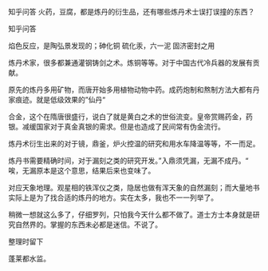 
 知乎问答 火药，豆腐，都是炼丹的衍生品，还有哪些炼丹术士误打误撞的东西？ 
 
 
 
 
 
 知乎问答 
 
 

 

 焰色反应，是陶弘景发现的；砷化铜 硫化汞，六一泥 固济密封之用 

 

 炼丹术家，很多都兼通灌钢铸剑之术。炼铜等等。对于中国古代冷兵器的发展有贡献。

 

 原先的炼丹多用矿物，而唐开始多用植物动物中药。成药炮制和熬制方法大都有丹家痕迹。就是低级效果的”仙丹“

 

 合金，这个在隋唐很盛行，说白了就是黄白之术的世俗流变。皇帝赏赐药金，药银。减缓国家对于真金真银的需求。但是也造成了民间常有伪金流行。

 

 炼丹术衍生出来的对于镜，鼎釜，炉火控温的研究和用水车降温等等，不一而足。

 

 炼丹书需要精确时间，对于漏刻之类的研究开发。”入鼎须凭漏，无漏不成丹。“ 唉，无漏原本是这个意思，结果后来也变味了。

 

 对应天象地理。观星相的铁浑仪之类，隐居也做有浑天象的自然漏刻；而大量地书实际上是为了找合适的炼丹的地方。实在太多，我也不一一列举了。

 

 稍微一想就这么多了，仔细罗列，只怕我今天什么都不做了。道士方士本身就是研究自然界的。掌握的东西未必都是迷信。不说了。

 

 整理时留下 

 

 蓬莱都水监。 